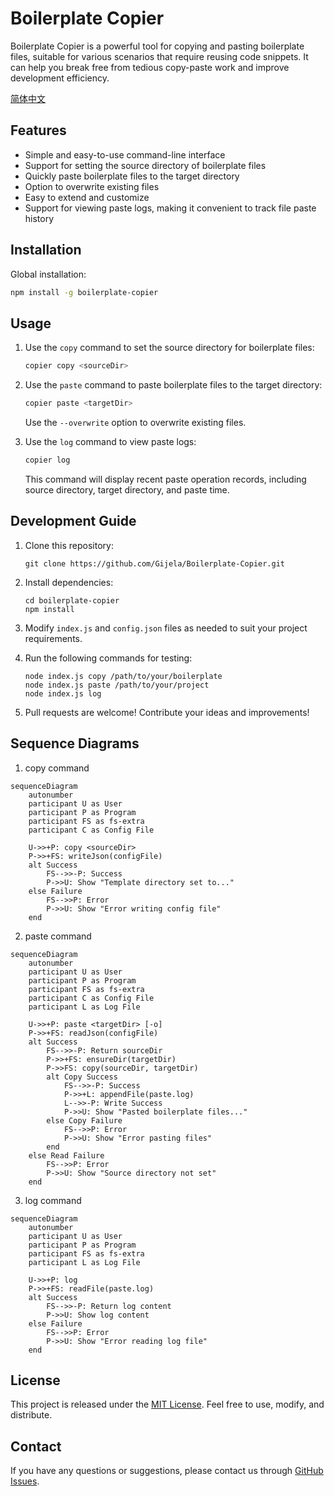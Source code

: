 # Boilerplate Copier

Boilerplate Copier is a powerful tool for copying and pasting boilerplate files, suitable for various scenarios that require reusing code snippets. It can help you break free from tedious copy-paste work and improve development efficiency.

[简体中文](./README.zh-CN.md)

## Features

- Simple and easy-to-use command-line interface
- Support for setting the source directory of boilerplate files
- Quickly paste boilerplate files to the target directory
- Option to overwrite existing files
- Easy to extend and customize
- Support for viewing paste logs, making it convenient to track file paste history

## Installation

Global installation:

```bash
npm install -g boilerplate-copier
```

## Usage

1. Use the `copy` command to set the source directory for boilerplate files:

   ```bash
   copier copy <sourceDir>
   ```

2. Use the `paste` command to paste boilerplate files to the target directory:

   ```bash
   copier paste <targetDir>
   ```

   Use the `--overwrite` option to overwrite existing files.

3. Use the `log` command to view paste logs:

   ```bash
   copier log
   ```

   This command will display recent paste operation records, including source directory, target directory, and paste time.

## Development Guide

1. Clone this repository:

   ```
   git clone https://github.com/Gijela/Boilerplate-Copier.git
   ```

2. Install dependencies:

   ```
   cd boilerplate-copier
   npm install
   ```

3. Modify `index.js` and `config.json` files as needed to suit your project requirements.

4. Run the following commands for testing:

   ```
   node index.js copy /path/to/your/boilerplate
   node index.js paste /path/to/your/project
   node index.js log
   ```

5. Pull requests are welcome! Contribute your ideas and improvements!

## Sequence Diagrams

1. copy command

```mermaid
sequenceDiagram
    autonumber
    participant U as User
    participant P as Program
    participant FS as fs-extra
    participant C as Config File

    U->>+P: copy <sourceDir>
    P->>+FS: writeJson(configFile)
    alt Success
        FS-->>-P: Success
        P->>U: Show "Template directory set to..."
    else Failure
        FS-->>P: Error
        P->>U: Show "Error writing config file"
    end
```

2. paste command

```mermaid
sequenceDiagram
    autonumber
    participant U as User
    participant P as Program
    participant FS as fs-extra
    participant C as Config File
    participant L as Log File

    U->>+P: paste <targetDir> [-o]
    P->>+FS: readJson(configFile)
    alt Success
        FS-->>-P: Return sourceDir
        P->>+FS: ensureDir(targetDir)
        P->>FS: copy(sourceDir, targetDir)
        alt Copy Success
            FS-->>-P: Success
            P->>+L: appendFile(paste.log)
            L-->>-P: Write Success
            P->>U: Show "Pasted boilerplate files..."
        else Copy Failure
            FS-->>P: Error
            P->>U: Show "Error pasting files"
        end
    else Read Failure
        FS-->>P: Error
        P->>U: Show "Source directory not set"
    end
```

3. log command

```mermaid
sequenceDiagram
    autonumber
    participant U as User
    participant P as Program
    participant FS as fs-extra
    participant L as Log File

    U->>+P: log
    P->>+FS: readFile(paste.log)
    alt Success
        FS-->>-P: Return log content
        P->>U: Show log content
    else Failure
        FS-->>P: Error
        P->>U: Show "Error reading log file"
    end
```

## License

This project is released under the [MIT License](./LICENSE). Feel free to use, modify, and distribute.

## Contact

If you have any questions or suggestions, please contact us through [GitHub Issues](https://github.com/Gijela/Boilerplate-Copier/issues).
